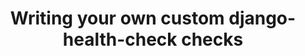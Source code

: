 ---
title: Writing your own custom django-health-check checks
pageTitle: Writing your own custom django-health-check checks
description: How to write your own health checks to specifically tests aspects of your system when there isn't a standard or contrib health check already available.
---